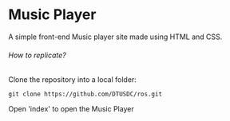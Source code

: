 # Music Player

A simple front-end Music player site made using HTML and CSS.

###### How to replicate?
Clone the repository into a local folder:
```
git clone https://github.com/DTUSDC/ros.git
```

Open 'index' to open the Music Player
